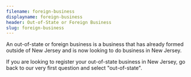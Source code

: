 ```yaml
---
filename: foreign-business
displayname: foreign-business
header: Out-of-State or Foreign Business
slug: foreign-business
---
```


An out-of-state or foreign business is a business that has already formed outside of New Jersey and is now looking to do business in New Jersey.

If you are looking to register your out-of-state business in New Jersey, go back to our very first question and select "out-of-state".
